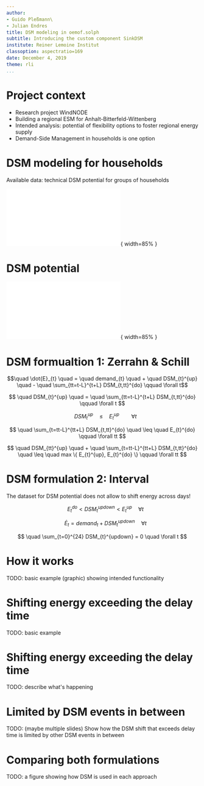 ```yaml
---
author:
- Guido Pleßmann\
- Julian Endres
title: DSM modeling in oemof.solph
subtitle: Introducing the custom component SinkDSM
institute: Reiner Lemoine Institut
classoption: aspectratio=169
date: December 4, 2019
theme: rli
...
```


# Project context

* Research project WindNODE
* Building a regional ESM for Anhalt-Bitterfeld-Wittenberg
* Intended analysis: potential of flexibility options to foster regional energy supply
* Demand-Side Management in households is one option

# DSM modeling for households

Available data: technical DSM potential for groups of households

![](img/IOEW_DSM_Daten_Zusammensetzung.pdf){ width=85% }

<!-- Two DSM model formulations are provided by [SinkDSM](https://oemof.readthedocs.io/en/latest/api/oemof.solph.html#oemof.solph.custom.SinkDSM) -->

# DSM potential

![](img/IOEW_DSM_Daten_Potenzial.pdf){ width=85% }

# DSM formualtion 1: Zerrahn \& Schill

$$\quad \dot{E}_{t} \quad = \quad demand_{t} \quad + \quad DSM_{t}^{up} \quad - \quad \sum_{tt=t-L}^{t+L} DSM_{t,tt}^{do}  \qquad \forall t$$

$$ \quad DSM_{t}^{up} \quad = \quad \sum_{tt=t-L}^{t+L} DSM_{t,tt}^{do} \qquad \forall t $$

$$ \quad DSM_{t}^{up} \quad \leq \quad E_{t}^{up} \qquad \forall t $$

$$ \quad \sum_{t=tt-L}^{tt+L} DSM_{t,tt}^{do} \quad \leq \quad E_{t}^{do} \qquad \forall tt $$

$$ \quad DSM_{tt}^{up} \quad + \quad \sum_{t=tt-L}^{tt+L} DSM_{t,tt}^{do} \quad \leq \quad max \{ E_{t}^{up}, E_{t}^{do} \} \qquad \forall tt $$ 



# DSM formulation 2: Interval

The dataset for DSM potential does not allow to shift energy across days!

$$\quad  E_{t}^{do} < DSM_{t}^{updown} < E_{t}^{up} \quad \forall t$$

$$ \quad \dot{E}_{t} = demand_{t} + DSM_{t}^{updown} \quad \forall t $$

$$ \quad  \sum_{t=0}^{24} DSM_{t}^{updown} = 0 \quad \forall t $$

# How it works

TODO: basic example (graphic) showing intended functionality


# Shifting energy exceeding the delay time

TODO: basic example 

# Shifting energy exceeding the delay time

TODO: describe what's happening

# Limited by DSM events in between

TODO: (maybe multiple slides) Show how the DSM shift that exceeds delay time is limited by other DSM events in between

# Comparing both formulations

TODO: a figure showing how DSM is used in each approach
